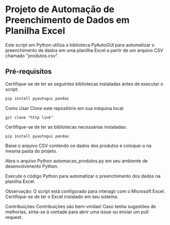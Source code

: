 
# Projeto de Automação de Preenchimento de Dados em Planilha Excel

Este script em Python utiliza a biblioteca PyAutoGUI para automatizar o preenchimento de dados em uma planilha Excel a partir de um arquivo CSV chamado "produtos.csv".

## Pré-requisitos
Certifique-se de ter as seguintes bibliotecas instaladas antes de executar o script:
```bash
pip install pyautogui pandas
```
Como Usar
Clone este repositório em sua máquina local:

```
git clone "http link"
```
Certifique-se de ter as bibliotecas necessárias instaladas:

```
pip install pyautogui pandas
```
Baixe o arquivo CSV contendo os dados dos produtos e coloque-o na mesma pasta do projeto.

Abra o arquivo Python automacao_produtos.py em seu ambiente de desenvolvimento Python.

Execute o código Python para automatizar o preenchimento dos dados na planilha Excel.

Observação: O script está configurado para interagir com o Microsoft Excel. Certifique-se de ter o Excel instalado em seu sistema.

Contribuições
Contribuições são bem-vindas! Caso tenha sugestões de melhorias, sinta-se à vontade para abrir uma issue ou enviar um pull request.
